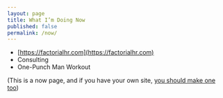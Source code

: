 ```yaml
---
layout: page
title: What I’m Doing Now
published: false
permalink: /now/
---
```


- [https://factorialhr.com](https://factorialhr.com)
- Consulting
- One-Punch Man Workout

(This is a now page, and if you have your own site, [you should make one too](https://nownownow.com/about))
